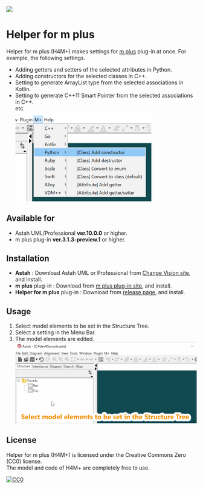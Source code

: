 [<img src="./screenshots/AllDiagrams.svg">](https://raw.githubusercontent.com/takaakit/helper-for-m-plus/master/screenshots/AllDiagram.svg)

Helper for m plus
===

Helper for m plus (H4M+) makes settings for [m plus](https://sites.google.com/view/m-plus-plugin/download) plug-in at once. For example, the following settings.
* Adding getters and setters of the selected attributes in Python.
* Adding constructors for the selected classes in C++.
* Setting to generate ArrayList type from the selected associations in Kotlin.
* Setting to generate C++11 Smart Pointer from the selected associations in C++.  
  etc.  
  <img src="./screenshots/select_a_setting.png" width="360"><br/>


Available for
-------------
* Astah UML/Professional **ver.10.0.0** or higher.
* m plus plug-in **ver.3.1.3-preview.1** or higher.


Installation
------------
* **Astah** : Download Astah UML or Professional from [Change Vision site](https://astah.net/download), and install.  
* **m plus** plug-in : Download from [m plus plug-in site](https://sites.google.com/view/m-plus-plugin/download), and install.  
* **Helper for m plus** plug-in : Download from [release page](https://github.com/takaakit/helper-for-m-plus/releases), and install.  


Usage
-----
1. Select model elements to be set in the Structure Tree.  
2. Select a setting in the Menu Bar.  
3. The model elements are edited.  
<img src="./screenshots/usage.gif" width="600"><br/>


License
-------
Helper for m plus (H4M+) is licensed under the Creative Commons Zero (CC0) license.  
The model and code of H4M+ are completely free to use.

[![CC0](https://i.creativecommons.org/p/zero/1.0/88x31.png "CC0")](https://creativecommons.org/publicdomain/zero/1.0/deed)
